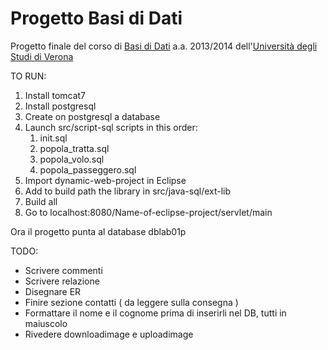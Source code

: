Progetto Basi di Dati
=============
Progetto finale del corso di [Basi di Dati](http://www.di.univr.it/?ent=oi&codiceCs=S24&codins=12700&cs=420&discr=&discrCd=) a.a. 2013/2014 dell'[Università degli Studi di Verona](http://www.univr.it)

TO RUN:

1. Install tomcat7
2. Install postgresql
3. Create on postgresql a database
4. Launch src/script-sql scripts in this order:
    1. init.sql
    2. popola_tratta.sql
    3. popola_volo.sql
    4. popola_passeggero.sql
5. Import dynamic-web-project in Eclipse
6. Add to build path the library in src/java-sql/ext-lib
7. Build all
8. Go to localhost:8080/Name-of-eclipse-project/servlet/main

Ora il progetto punta al database dblab01p

TODO:
- Scrivere commenti
- Scrivere relazione
- Disegnare ER
- Finire sezione contatti ( da leggere sulla consegna )
- Formattare il nome e il cognome prima di inserirli nel DB, tutti in maiuscolo
- Rivedere downloadimage e uploadimage
